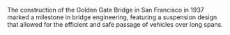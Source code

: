 The construction of the Golden Gate Bridge in San Francisco in 1937 marked a milestone in bridge engineering, featuring a suspension design that allowed for the efficient and safe passage of vehicles over long spans.
